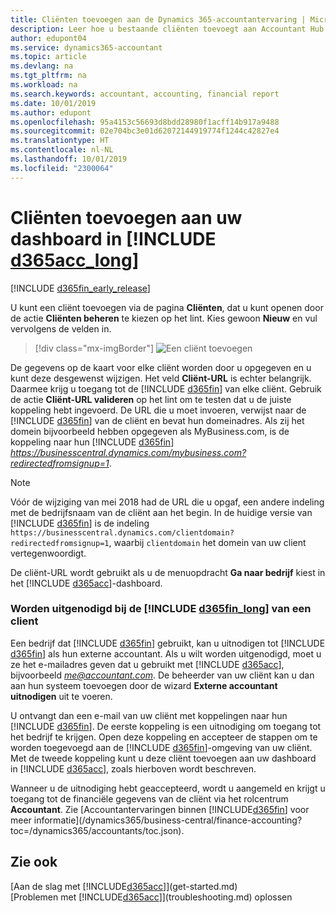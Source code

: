 ```yaml
---
title: Cliënten toevoegen aan de Dynamics 365-accountantervaring | Microsoft Docs
description: Leer hoe u bestaande cliënten toevoegt aan Accountant Hub voor Dynamics 365.
author: edupont04
ms.service: dynamics365-accountant
ms.topic: article
ms.devlang: na
ms.tgt_pltfrm: na
ms.workload: na
ms.search.keywords: accountant, accounting, financial report
ms.date: 10/01/2019
ms.author: edupont
ms.openlocfilehash: 95a4153c56693d8bdd28980f1acff14b917a9488
ms.sourcegitcommit: 02e704bc3e01d62072144919774f1244c42827e4
ms.translationtype: HT
ms.contentlocale: nl-NL
ms.lasthandoff: 10/01/2019
ms.locfileid: "2300064"
---
```

# <a name="add-clients-to-your-dashboard-in-include-d365acc_longincludesd365acc_long_mdmd"></a>Cliënten toevoegen aan uw dashboard in [!INCLUDE [d365acc_long](includes/d365acc_long_md.md)]
[!INCLUDE [d365fin_early_release](includes/d365fin_early_release.md.md)]

U kunt een cliënt toevoegen via de pagina **Cliënten**, dat u kunt openen door de actie **Cliënten beheren** te kiezen op het lint. Kies gewoon **Nieuw** en vul vervolgens de velden in.  

> [!div class="mx-imgBorder"]
> ![Een cliënt toevoegen](./media/accountant-add-client/manage-client.png)

De gegevens op de kaart voor elke cliënt worden door u opgegeven en u kunt deze desgewenst wijzigen. Het veld **Cliënt-URL** is echter belangrijk. Daarmee krijg u toegang tot de [!INCLUDE [d365fin](includes/d365fin_md.md)] van elke cliënt. Gebruik de actie **Cliënt-URL valideren** op het lint om te testen dat u de juiste koppeling hebt ingevoerd. De URL die u moet invoeren, verwijst naar de [!INCLUDE [d365fin](includes/d365fin_md.md)] van de cliënt en bevat hun domeinadres. Als zij het domein bijvoorbeeld hebben opgegeven als MyBusiness.com, is de koppeling naar hun [!INCLUDE [d365fin](includes/d365fin_md.md)] *https://businesscentral.dynamics.com/mybusiness.com?redirectedfromsignup=1*.  

> [!NOTE]
>  Vóór de wijziging van mei 2018 had de URL die u opgaf, een andere indeling met de bedrijfsnaam van de cliënt aan het begin. In de huidige versie van [!INCLUDE [d365fin](includes/d365fin_md.md)] is de indeling ```https://businesscentral.dynamics.com/clientdomain?redirectedfromsignup=1```, waarbij ```clientdomain``` het domein van uw client vertegenwoordigt.  

De cliënt-URL wordt gebruikt als u de menuopdracht **Ga naar bedrijf** kiest in het [!INCLUDE [d365acc](includes/d365acc_md.md)]-dashboard.  

### <a name="get-invited-to-a-clients-include-d365fin_longincludesd365fin_long_mdmd"></a>Worden uitgenodigd bij de [!INCLUDE [d365fin_long](includes/d365fin_long_md.md)] van een client
Een bedrijf dat [!INCLUDE [d365fin](includes/d365fin_md.md)] gebruikt, kan u uitnodigen tot [!INCLUDE [d365fin](includes/d365fin_md.md)] als hun externe accountant. Als u wilt worden uitgenodigd, moet u ze het e-mailadres geven dat u gebruikt met [!INCLUDE [d365acc](includes/d365acc_md.md)], bijvoorbeeld <em>me@accountant.com</em>. De beheerder van uw cliënt kan u dan aan hun systeem toevoegen door de wizard **Externe accountant uitnodigen** uit te voeren.  

U ontvangt dan een e-mail van uw cliënt met koppelingen naar hun [!INCLUDE [d365fin](includes/d365fin_md.md)]. De eerste koppeling is een uitnodiging om toegang tot het bedrijf te krijgen. Open deze koppeling en accepteer de stappen om te worden toegevoegd aan de [!INCLUDE [d365fin](includes/d365fin_md.md)]-omgeving van uw cliënt. Met de tweede koppeling kunt u deze cliënt toevoegen aan uw dashboard in [!INCLUDE [d365acc](includes/d365acc_md.md)], zoals hierboven wordt beschreven.  

Wanneer u de uitnodiging hebt geaccepteerd, wordt u aangemeld en krijgt u toegang tot de financiële gegevens van de cliënt via het rolcentrum **Accountant**. Zie [Accountantervaringen binnen [!INCLUDE[d365fin](includes/d365fin_md.md)] voor meer informatie](/dynamics365/business-central/finance-accounting?toc=/dynamics365/accountants/toc.json).  

## <a name="see-also"></a>Zie ook
[Aan de slag met [!INCLUDE[d365acc](includes/d365acc_md.md)]](get-started.md)  
[Problemen met [!INCLUDE[d365acc](includes/d365acc_md.md)]](troubleshooting.md) oplossen  
